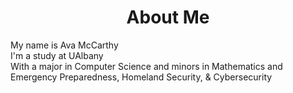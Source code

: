 <h1 align="center">About Me</h1>
<p>My name is Ava McCarthy<br>I'm a study at UAlbany<br>With a major in Computer Science and minors in Mathematics and Emergency Preparedness, Homeland Security, & Cybersecurity</p>
